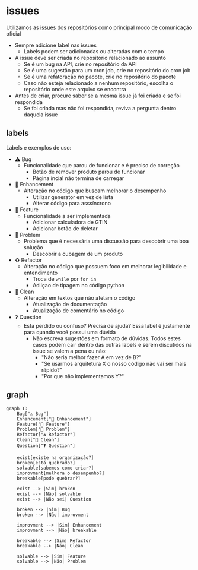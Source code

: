 # issues
Utilizamos as [issues](https://docs.github.com/en/issues) dos repositórios como principal modo de comunicação oficial  

- Sempre adicione label nas issues  
  - Labels podem ser adicionadas ou alteradas com o tempo
- A issue deve ser criada no repositório relacionado ao assunto  
  - Se é um bug na API, crie no repositório da API  
  - Se é uma sugestão para um cron job, crie no repositório do cron job  
  - Se é uma refatoração no pacote, crie no repositório do pacote
  - Caso não esteja relacionado a nenhum repositório, escolha o repositório onde este arquivo se encontra  
- Antes de criar, procure saber se a mesma issue já foi criada e se foi respondida  
  - Se foi criada mas não foi respondida, reviva a pergunta dentro daquela issue  

## labels

Labels e exemplos de uso:
- ⚠️ Bug
  - Funcionalidade que parou de funcionar e é preciso de correção
    - Botão de remover produto parou de funcionar
    - Página incial não termina de carregar
- 💎 Enhancement
  - Alteração no código que buscam melhorar o desempenho
    - Utilizar generator em vez de lista
    - Alterar código para asssíncrono
- 🚀 Feature
  - Funcionalidade a ser implementada
    - Adicionar calculadora de GTIN
    - Adicionar botão de deletar
- 🚩 Problem
  - Problema que é necessária uma discussão para descobrir uma boa solução
    - Descobrir a cubagem de um produto
- ♻️ Refactor
  - Alteração no código que possuem foco em melhorar legibilidade e entendimento
    - Troca de `while` por `for in`
    - Adilçao de tipagem no código python
- 🧼 Clean
  - Alteração em textos que não afetam o código
    - Atualização de documentação
    - Atualização de comentário no código
- ❓ Question
  - Está perdido ou confuso? Precisa de ajuda? Essa label é justamente para quando você possui uma dúvida
    - Não escreva sugestões em formato de dúvidas. Todos estes casos podem cair dentro das outras labels e serem discutidos na issue se valem a pena ou não:
      - "Não seria melhor fazer A em vez de B?"
      - "Se usarmos arquitetura X o nosso código não vai ser mais rápido?"
      - "Por que não implementamos Y?"
    
## graph
```mermaid
graph TD
    Bug["⚠️ Bug"]
    Enhancement["💎 Enhancement"]
    Feature["🚀 Feature"]
    Problem["🚩 Problem"]
    Refactor["♻️ Refactor"]
    Clean["🧼 Clean"]
    Question["❓ Question"]

    exist[existe na organização?]
    broken[está quebrado?]
    solvable[sabemos como criar?]
    improvment[melhora o desempenho?]
    breakable[pode quebrar?]

    exist --> |Sim| broken
    exist --> |Não| solvable
    exist --> |Não sei| Question

    broken --> |Sim| Bug
    broken --> |Não| improvment

    improvment --> |Sim| Enhancement
    improvment --> |Não| breakable

    breakable --> |Sim| Refactor
    breakable --> |Não| Clean

    solvable --> |Sim| Feature
    solvable --> |Não| Problem
```
